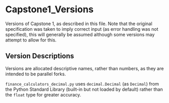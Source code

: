 # Capstone1_Versions
Versions of Capstone 1, as described in this file. Note that the original specification was taken to imply correct input (as error handling was not specified), this will generally be assumed although some versions may attempt to allow for this.

## Version Descriptions
Versions are allocated descriptive names, rather than numbers, as they are intended to be parallel forks.

`finance_calculators_decimal.py` uses `decimal.Decimal` (as `Decimal`) from the Python Standard Library (built-in but not loaded by default) rather than the `float` type for greater accuracy.
